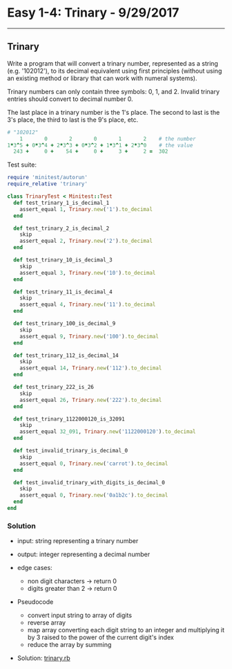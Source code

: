 
[comment]: # (trinary.md)

# Easy 1-4: Trinary - 9/29/2017

---
## Trinary

Write a program that will convert a trinary number, represented as a string (e.g. '102012'), to its decimal equivalent using first principles (without using an existing method or library that can work with numeral systems).

Trinary numbers can only contain three symbols: 0, 1, and 2. Invalid trinary entries should convert to decimal number 0.

The last place in a trinary number is the 1's place. The second to last is the 3's place, the third to last is the 9's place, etc.
``` ruby
# "102012"
    1       0       2       0       1       2    # the number
1*3^5 + 0*3^4 + 2*3^3 + 0*3^2 + 1*3^1 + 2*3^0    # the value
  243 +     0 +    54 +     0 +     3 +     2 =  302
```

Test suite:
``` ruby
require 'minitest/autorun'
require_relative 'trinary'

class TrinaryTest < Minitest::Test
  def test_trinary_1_is_decimal_1
    assert_equal 1, Trinary.new('1').to_decimal
  end

  def test_trinary_2_is_decimal_2
    skip
    assert_equal 2, Trinary.new('2').to_decimal
  end

  def test_trinary_10_is_decimal_3
    skip
    assert_equal 3, Trinary.new('10').to_decimal
  end

  def test_trinary_11_is_decimal_4
    skip
    assert_equal 4, Trinary.new('11').to_decimal
  end

  def test_trinary_100_is_decimal_9
    skip
    assert_equal 9, Trinary.new('100').to_decimal
  end

  def test_trinary_112_is_decimal_14
    skip
    assert_equal 14, Trinary.new('112').to_decimal
  end

  def test_trinary_222_is_26
    skip
    assert_equal 26, Trinary.new('222').to_decimal
  end

  def test_trinary_1122000120_is_32091
    skip
    assert_equal 32_091, Trinary.new('1122000120').to_decimal
  end

  def test_invalid_trinary_is_decimal_0
    skip
    assert_equal 0, Trinary.new('carrot').to_decimal
  end

  def test_invalid_trinary_with_digits_is_decimal_0
    skip
    assert_equal 0, Trinary.new('0a1b2c').to_decimal
  end
end
```

### Solution
* input: string representing a trinary number
* output: integer representing a decimal number
* edge cases:
  - non digit characters -> return 0
  - digits greater than 2 -> return 0


* Pseudocode
  - convert input string to array of digits
  - reverse array
  - map array converting each digit string to an integer and multiplying it by 3 raised to the power of the current digit's index
  - reduce the array by summing


* Solution: [trinary.rb](trinary.rb)
